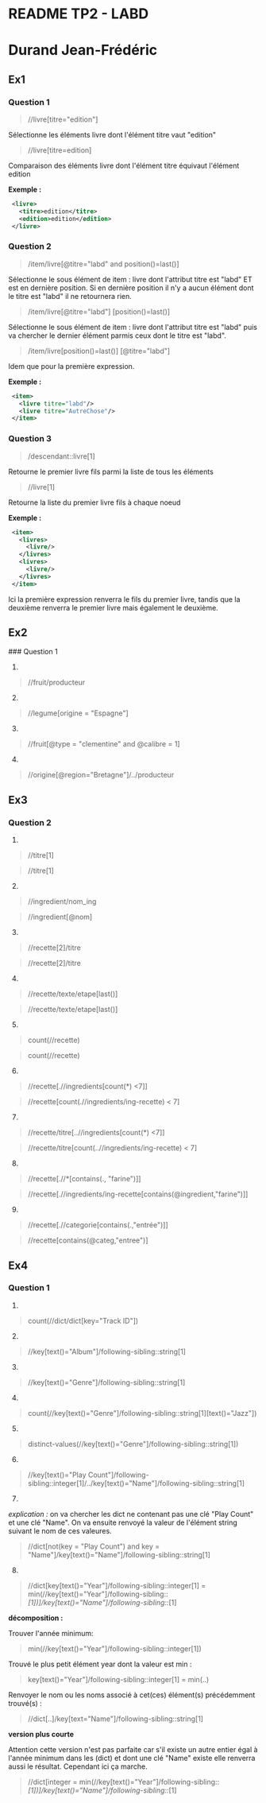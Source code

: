 # README TP2 - LABD

# Durand Jean-Frédéric

## Ex1

### Question 1

> //livre[titre="edition"]

Sélectionne les éléments livre dont l'élément titre vaut "edition"

> //livre[titre=edition]

Comparaison des éléments livre dont l'élément titre équivaut l'élément edition

**Exemple :**

```XML
 <livre>
   <titre>edition</titre>
   <edition>edition</edition>
 </livre>
```

### Question 2

> /item/livre[@titre="labd" and position()=last()]

Sélectionne le sous élément de item : livre dont l'attribut titre est "labd" ET est en dernière position. Si en dernière position il n'y a aucun élément dont le titre est "labd" il ne retournera rien.

> /item/livre[@titre="labd"] [position()=last()]

Sélectionne le sous élément de item : livre dont l'attribut titre est "labd" puis va chercher le dernier élément parmis ceux dont le titre est "labd".

> /item/livre[position()=last()] [@titre="labd"]

Idem que pour la première expression.

**Exemple :**

```XML
 <item>
   <livre titre="labd"/>
   <livre titre="AutreChose"/>
 </item>
```

### Question 3

> /descendant::livre[1]

Retourne le premier livre fils parmi la liste de tous les éléments

> //livre[1]

Retourne la liste du premier livre fils à chaque noeud

**Exemple :**

```XML
 <item>
   <livres>
     <livre/>
   </livres>
   <livres>
     <livre/>
   </livres>
 </item>
```

Ici la première expression renverra le fils du premier livre, tandis que la deuxième renverra le premier livre mais également le deuxième.

## Ex2

### Question 1

1.

> //fruit/producteur

2.

> //legume[origine = "Espagne"]

3.

> //fruit[@type = "clementine" and @calibre = 1]

4.

> //origine[@region="Bretagne"]/../producteur

## Ex3

### Question 2

1.

> //titre[1]

> //titre[1]

2.

> //ingredient/nom_ing

> //ingredient[@nom]

3.

> //recette[2]/titre

> //recette[2]/titre

4.

> //recette/texte/etape[last()]

> //recette/texte/etape[last()]

5.

> count(//recette)

> count(//recette)

6.

> //recette[.//ingredients[count(*) <7]]

> //recette[count(.//ingredients/ing-recette) < 7]

7.

> //recette/titre[..//ingredients[count(*) <7]]

> //recette/titre[count(..//ingredients/ing-recette) < 7]

8.

> //recette[.//*[contains(., "farine")]]

> //recette[.//ingredients/ing-recette[contains(@ingredient,"farine")]]

9.

> //recette[.//categorie[contains(.,"entrée")]]

> //recette[contains(@categ,"entree")]

## Ex4

### Question 1

1.

> count(//dict/dict[key="Track ID"])

2.

> //key[text()="Album"]/following-sibling::string[1]

3.

> //key[text()="Genre"]/following-sibling::string[1]

4.

> count(//key[text()="Genre"]/following-sibling::string[1][text()="Jazz"])

5.

> distinct-values(//key[text()="Genre"]/following-sibling::string[1])

6.

> //key[text()="Play Count"]/following-sibling::integer[1]/../key[text()="Name"]/following-sibling::string[1]

7.

_explication :_ on va chercher les dict ne contenant pas une clé "Play Count" et une clé "Name". On va ensuite renvoyé la valeur de l'élément string suivant le nom de ces valeures.

> //dict[not(key = "Play Count") and key = "Name"]/key[text()="Name"]/following-sibling::string[1]

8.

> //dict[key[text()="Year"]/following-sibling::integer[1] = min(//key[text()="Year"]/following-sibling::*[1])]/key[text()="Name"]/following-sibling::*[1]

**décomposition :**

Trouver l'année minimum:

> min(//key[text()="Year"]/following-sibling::integer[1])

Trouvé le plus petit élément year dont la valeur est min :

> key[text()="Year"]/following-sibling::integer[1] = min(..)

Renvoyer le nom ou les noms associé à cet(ces) élément(s) précédemment trouvé(s) :

> //dict[..]/key[text="Name"]/following-sibling::string[1]

**version plus courte**

Attention cette version n'est pas parfaite car s'il existe un autre entier égal à l'année minimum dans les (dict) et dont une clé "Name" existe elle renverra aussi le résultat. Cependant ici ça marche.

> //dict[integer = min(//key[text()="Year"]/following-sibling::*[1])]/key[text()="Name"]/following-sibling::*[1]

